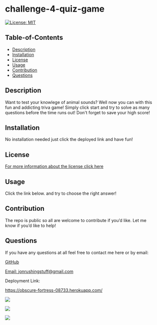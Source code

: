 # challenge-4-quiz-game
[![License: MIT](https://img.shields.io/badge/License-MIT-yellow.svg)](https://opensource.org/licenses/MIT)
  ## Table-of-Contents
  - [Description](#description)
  - [Installation](#installation)
  - [License](#license)
  - [Usage](#usage)
  - [Contribution](#contributing)
  - [Questions](#questions)
  
  ## Description <a name="description"></a>
  Want to test your knowlege of animal sounds? Well now you can with this fun and addicting triva game! Simply click start and try to solve as many
  questions before the time runs out! Don't forget to save your high score! 
  
  ## Installation <a name="installation"></a>
  No installation needed just click the deployed link and have fun!
  
  ## License <a name="license"></a>
  [For more information about the license click here](https://choosealicense.com/licenses/mit/)
  
  ## Usage <a name="usage"></a>
  Click the link below. and try to choose the right answer!
  
  ## Contribution <a name="contributing"></a>
  The repo is public so all are welcome to contribute if you’d like. Let me know if you’d like to help!
  
  ## Questions <a name="questions"></a>
  If you have any questions at all feel free to contact me here or by email:
  
  [GitHub](https://github.com/jonrushing)

  [Email: jonrushingstuff@gmail.com](mailto:jonrushingstuff@gmail.com)



 Deployment Link:

 https://obscure-fortress-08733.herokuapp.com/
 
 
 
 ![](public/assets/imgs/noteTakerHome.png)
 
 ![](public/assets/imgs/noteTaker2.png)
 
 ![](public/assets/imgs/notTaker3.png)
